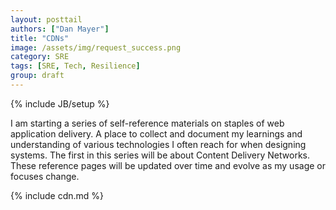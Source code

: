 ```yaml
---
layout: posttail
authors: ["Dan Mayer"]
title: "CDNs"
image: /assets/img/request_success.png
category: SRE
tags: [SRE, Tech, Resilience]
group: draft
---
```


{% include JB/setup %}

I am starting a series of self-reference materials on staples of web application delivery. A place to collect and document my learnings and understanding of various technologies I often reach for when designing systems. The first in this series will be about Content Delivery Networks. These reference pages will be updated over time and evolve as my usage or focuses change.

{% include cdn.md %}
